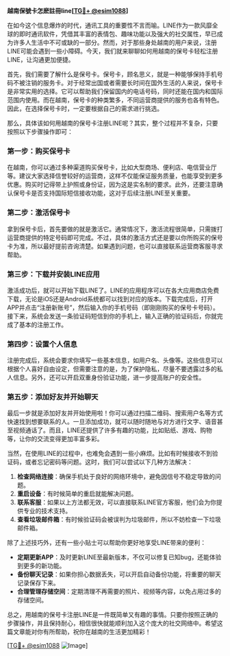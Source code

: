 **越南保號卡怎麽註冊line[[TG💪+ @esim1088](https://t.me/s/esim1088)]**

在如今这个信息爆炸的时代，通讯工具的重要性不言而喻。LINE作为一款风靡全球的即时通讯软件，凭借其丰富的表情包、趣味功能以及强大的社交属性，早已成为许多人生活中不可或缺的一部分。然而，对于那些身处越南的用户来说，注册LINE可能会遇到一些小障碍。今天，我们就来聊聊如何用越南的保号卡轻松注册LINE，让沟通更加便捷。

首先，我们需要了解什么是保号卡。保号卡，顾名思义，就是一种能够保持手机号码不被注销的服务卡。对于经常出国或者需要长时间在国外生活的人来说，保号卡是非常实用的选择。它可以帮助我们保留国内的电话号码，同时还能在国内和国际范围内使用。而在越南，保号卡的种类繁多，不同运营商提供的服务也各有特色。因此，在选择保号卡时，一定要根据自己的需求进行挑选。

那么，具体该如何用越南的保号卡注册LINE呢？其实，整个过程并不复杂，只要按照以下步骤操作即可：

### 第一步：购买保号卡

在越南，你可以通过多种渠道购买保号卡，比如大型商场、便利店、电信营业厅等。建议大家选择信誉较好的运营商，这样不仅能保证服务质量，也能享受到更多优惠。购买时记得带上护照或身份证，因为这是实名制的要求。此外，还要注意确认保号卡是否支持国际短信接收功能，这对于后续注册LINE至关重要。

### 第二步：激活保号卡

拿到保号卡后，首先要做的就是激活它。通常情况下，激活流程很简单，只需拨打运营商提供的特定号码即可完成。不过，具体的激活方式还是要以你所购买的保号卡为准，所以最好提前咨询清楚。如果遇到问题，也可以直接联系运营商客服寻求帮助。

### 第三步：下载并安装LINE应用

激活成功后，就可以开始下载LINE了。LINE的应用程序可以在各大应用商店免费下载，无论是iOS还是Android系统都可以找到对应的版本。下载完成后，打开APP并点击“注册新账号”，然后输入你的手机号码（即刚刚购买的保号卡号码）。接下来，系统会发送一条验证码短信到你的手机上，输入正确的验证码后，你就完成了基本的注册工作。

### 第四步：设置个人信息

注册完成后，系统会要求你填写一些基本信息，如用户名、头像等。这些信息可以根据个人喜好自由设定，但需要注意的是，为了保护隐私，尽量不要透露过多的私人信息。另外，还可以开启双重身份验证功能，进一步提高账户的安全性。

### 第五步：添加好友并开始聊天

最后一步就是添加好友并开始使用啦！你可以通过扫描二维码、搜索用户名等方式快速找到想要联系的人。一旦添加成功，就可以随时随地与对方进行文字、语音甚至视频通话了。而且，LINE还提供了许多有趣的功能，比如贴纸、游戏、购物等，让你的交流变得更加丰富多彩。

当然，在使用LINE的过程中，也难免会遇到一些小麻烦。比如有时候接收不到验证码，或者忘记密码等问题。这时，我们可以尝试以下几种方法解决：

1. **检查网络连接**：确保手机处于良好的网络环境中，避免因信号不稳定导致的问题。
2. **重启设备**：有时候简单的重启就能解决问题。
3. **联系客服**：如果以上方法都无效，可以直接联系LINE官方客服，他们会为你提供专业的技术支持。
4. **查看垃圾邮件箱**：有时候验证码会被误判为垃圾邮件，所以不妨检查一下垃圾邮件箱。

除了上述技巧外，还有一些小贴士可以帮助你更好地享受LINE带来的便利：

- **定期更新APP**：及时更新LINE至最新版本，不仅可以修复已知bug，还能体验到更多的新功能。
- **备份聊天记录**：如果你担心数据丢失，可以开启自动备份功能，将重要的聊天记录保存下来。
- **合理管理存储空间**：定期清理不再需要的照片、视频等内容，以免占用过多的存储空间。

总之，用越南的保号卡注册LINE是一件既简单又有趣的事情。只要你按照正确的步骤操作，并且保持耐心，相信很快就能顺利加入这个庞大的社交网络中。希望这篇文章能对你有所帮助，祝你在越南的生活更加精彩！

[[TG💪+ @esim1088](https://t.me/s/esim1088) ![Image](https://i.postimg.cc/4NQfJmqS/Snipaste-2025-05-13-00-14-12.png)]